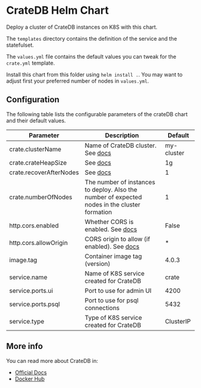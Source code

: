 # CrateDB Helm Chart

Deploy a cluster of CrateDB instances on K8S with this chart.

The `templates` directory contains the definition of the service and the statefulset.

The `values.yml` file contains the default values you can tweak for the `crate.yml` template.

Install this chart from this folder using `helm install .`.
You may want to adjust first your preferred number of nodes in `values.yml`.

## Configuration

The following table lists the configurable parameters of the crateDB chart and their default values.

| Parameter | Description | Default |
| --------- | ----------- | ------- |
| crate.clusterName | Name of CrateDB cluster. See [docs](https://crate.io/docs/crate/guide/en/4.0.3/scaling/multi-node-setup.html#id3) | my-cluster |
| crate.crateHeapSize | See [docs](https://crate.io/docs/crate/reference/en/4.0.3/config/environment.html) | 1g |
| crate.recoverAfterNodes | See [docs](https://crate.io/docs/crate/guide/en/4.0.3/scaling/multi-node-setup.html#gateway-configuration) | 1 |
| crate.numberOfNodes | The number of instances to deploy. Also the number of expected nodes in the cluster formation | 1 |
| http.cors.enabled | Whether CORS is enabled. See [docs](https://crate.io/docs/crate/reference/en/4.0.3/config/node.html#cross-origin-resource-sharing-cors) | False |
| http.cors.allowOrigin | CORS origin to allow (if enabled). See [docs](https://crate.io/docs/crate/reference/en/4.0.3/config/node.html#cross-origin-resource-sharing-cors) | * |
| image.tag | Container image tag (version) | 4.0.3 |
| service.name | Name of K8S service created for CrateDB | crate |
| service.ports.ui | Port to use for admin UI | 4200 |
| service.ports.psql | Port to use for psql connections | 5432 |
| service.type | Type of K8S service created for CrateDB | ClusterIP |

## More info

You can read more about CrateDB in:

- [Official Docs](https://crate.io/docs/)
- [Docker Hub](https://hub.docker.com/_/crate/)
